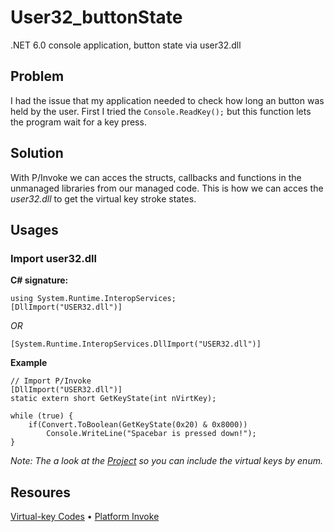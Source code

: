 # User32_buttonState
.NET 6.0 console application, button state via user32.dll


## Problem
I had the issue that my application needed to check how long an button was held by the user. First I tried the `Console.ReadKey();` but this function lets the program wait for a key press.


## Solution
With P/Invoke we can acces the structs, callbacks and functions in the unmanaged libraries from our managed code. This is how we can acces the *user32.dll* to get the virtual key stroke states.


## Usages
### Import user32.dll
**C# signature:**
```
using System.Runtime.InteropServices;
[DllImport("USER32.dll")]
```
*OR*
```
[System.Runtime.InteropServices.DllImport("USER32.dll")]
```

**Example**
```
// Import P/Invoke
[DllImport("USER32.dll")]
static extern short GetKeyState(int nVirtKey);

while (true) {
    if(Convert.ToBoolean(GetKeyState(0x20) & 0x8000)) 
        Console.WriteLine("Spacebar is pressed down!");
}
```
*Note: The a look at the [Project](https://github.com/RikVanHaaren/User32_buttonState/tree/main/User32_buttonState)  so you can include the virtual keys by enum.*


## Resoures
[Virtual-key Codes](https://docs.microsoft.com/en-us/windows/win32/inputdev/virtual-key-codes) •
[Platform Invoke](https://docs.microsoft.com/en-us/dotnet/standard/native-interop/pinvoke)
